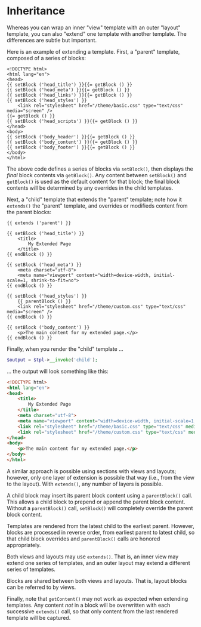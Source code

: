 # Inheritance

Whereas you can wrap an inner "view" template with an outer "layout" template, you can also "extend" one template with another template. The differences are subtle but important.

Here is an example of extending a template. First, a "parent" template, composed of a series of blocks:

```html+qiq
<!DOCTYPE html>
<html lang="en">
<head>
{{ setBlock ('head_title') }}{{= getBlock () }}
{{ setBlock ('head_meta') }}{{= getBlock () }}
{{ setBlock ('head_links') }}{{= getBlock () }}
{{ setBlock ('head_styles') }}
    <link rel="stylesheet" href="/theme/basic.css" type="text/css" media="screen" />
{{= getBlock () }}
{{ setBlock ('head_scripts') }}{{= getBlock () }}
</head>
<body>
{{ setBlock ('body_header') }}{{= getBlock () }}
{{ setBlock ('body_content') }}{{= getBlock () }}
{{ setBlock ('body_footer') }}{{= getBlock () }}
</body>
</html>
```

The above code defines a series of blocks via `setBlock()`, then displays the *final* block contents via `getBlock()`.  Any content between `setBlock()` and `getBlock()` is used as the default content for that block; the final block contents will be determined by any overrides in the child templates.

Next, a "child" template that extends the "parent" template; note how it `extends()` the "parent" template, and overrides or modifieds content from the parent blocks:

```html+qiq
{{ extends ('parent') }}

{{ setBlock ('head_title') }}
    <title>
        My Extended Page
    </title>
{{ endBlock () }}

{{ setBlock ('head_meta') }}
    <meta charset="utf-8">
    <meta name="viewport" content="width=device-width, initial-scale=1, shrink-to-fit=no">
{{ endBlock () }}

{{ setBlock ('head_styles') }}
    {{ parentBlock () }}
    <link rel="stylesheet" href="/theme/custom.css" type="text/css" media="screen" />
{{ endBlock () }}

{{ setBlock ('body_content') }}
    <p>The main content for my extended page.</p>
{{ endBlock () }}
```

Finally, when you render the "child" template ...

```php
$output = $tpl->__invoke('child');
```

... the output will look something like this:

```html
<!DOCTYPE html>
<html lang="en">
<head>
    <title>
        My Extended Page
    </title>
    <meta charset="utf-8">
    <meta name="viewport" content="width=device-width, initial-scale=1, shrink-to-fit=no">
    <link rel="stylesheet" href="/theme/basic.css" type="text/css" media="screen" />
    <link rel="stylesheet" href="/theme/custom.css" type="text/css" media="screen" />
</head>
<body>
    <p>The main content for my extended page.</p>
</body>
</html>
```

A similar approach is possible using sections with views and layouts; however, only one layer of extension is possible that way (i.e., from the view to the layout). With `extends()`, any number of layers is possible.

A child block may insert its parent block content using a `parentBlock()` call. This allows a child block to prepend or append the parent block content. Without a `parentBlock()` call, `setBlock()` will completely override the parent block content.

Templates are rendered from the latest child to the earliest parent. However, blocks are processed in reverse order, from earliest parent to latest child, so that child block overrides and `parentBlock()` calls are honored appropriately.

Both views and layouts may use `extends()`. That is, an inner view may extend one series of templates, and an outer layout may extend a different series of templates.

Blocks are shared between both views and layouts. That is, layout blocks can be referred to by views.

Finally, note that `getContent()` may not work as expected when extending templates. Any content *not* in a block will be overwritten with each successive `extends()` call, so that only content from the last rendered template will be captured.

